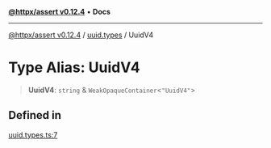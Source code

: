 [**@httpx/assert v0.12.4**](../../README.md) • **Docs**

***

[@httpx/assert v0.12.4](../../README.md) / [uuid.types](../README.md) / UuidV4

# Type Alias: UuidV4

> **UuidV4**: `string` & `WeakOpaqueContainer`\<`"UuidV4"`\>

## Defined in

[uuid.types.ts:7](https://github.com/belgattitude/httpx/blob/9d56eb57739de47a2eced4122ffa042138007013/packages/assert/src/uuid.types.ts#L7)
